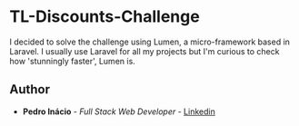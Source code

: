 # TL-Discounts-Challenge

I decided to solve the challenge using Lumen, a micro-framework based in Laravel. 
I usually use Laravel for all my projects but I'm curious to check how 'stunningly faster', Lumen is.

## Author

* **Pedro Inácio** - *Full Stack Web Developer* - [Linkedin](www.linkedin.com/in/pedro-inácio-7bab7922/)
